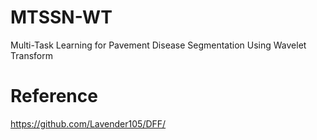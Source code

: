 # MTSSN-WT
Multi-Task Learning for Pavement Disease Segmentation Using Wavelet Transform

# Reference
https://github.com/Lavender105/DFF/
